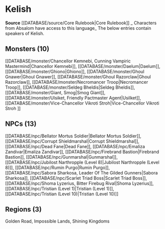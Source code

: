 ﻿---
id: '38'
name: Kelish
rarity: Uncommon
source: '[[DATABASE/source/Core Rulebook|Core Rulebook]]'
trait:
- '[[DATABASE/trait/Uncommon|Uncommon]]'
type: Language

---
# Kelish

**Source** [[DATABASE/source/Core Rulebook|Core Rulebook]] 
_ Characters from Absalom have access to this language_
The below entries contain speakers of Kelish.

## Monsters (10)

[[DATABASE/monster/Chancellor Kemnebi, Cunning Vampiric Mastermind|Chancellor Kemnebi]], [[DATABASE/monster/Daelum|Daelum]], [[DATABASE/monster/Ghiono|Ghiono]], [[DATABASE/monster/Ghoul Gnawer|Ghoul Gnawer]], [[DATABASE/monster/Ghoul Razorclaw|Ghoul Razorclaw]], [[DATABASE/monster/Necromancer Troop|Necromancer Troop]], [[DATABASE/monster/Seldeg Bheldis|Seldeg Bheldis]], [[DATABASE/monster/Giant, Smog|Smog Giant]], [[DATABASE/monster/Ulsiket, Friendly Pactmaster Agent|Usilket]], [[DATABASE/monster/Vice-Chancellor Vikroti Stroh|Vice-Chancellor Vikroti Stroh ]]

## NPCs (13)

[[DATABASE/npc/Bellator Mortus Soldier|Bellator Mortus Soldier]], [[DATABASE/npc/Corrupt Shieldmarshal|Corrupt Shieldmarshal]], [[DATABASE/npc/Dead Fane|Dead Fane]], [[DATABASE/npc/Emaliza Zandivar|Emaliza Zandivar]], [[DATABASE/npc/Firebrand Bastion|Firebrand Bastion]], [[DATABASE/npc/Gunmarshal|Gunmarshal]], [[DATABASE/npc/Jubilost Narthropple (Level 8)|Jubilost Narthropple (Level 8)]], [[DATABASE/npc/Rumin Purgo|Rumin Purgo]], [[DATABASE/npc/Sabora Sharkosa, Leader Of The Gilded Gunners|Sabora Sharkosa]], [[DATABASE/npc/Scarlet Triad Boss|Scarlet Triad Boss]], [[DATABASE/npc/Shoma Lyzerius, Bitter Firebug Rival|Shoma Lyzerius]], [[DATABASE/npc/Tristian (Level 1)|Tristian (Level 1)]], [[DATABASE/npc/Tristian (Level 10)|Tristian (Level 10)]]

## Regions (3)

Golden Road, Impossible Lands, Shining Kingdoms